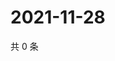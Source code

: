 # 2021-11-28

共 0 条

<!-- BEGIN WEIBO -->
<!-- 最后更新时间 Sun Nov 28 2021 09:42:57 GMT+0800 (China Standard Time) -->

<!-- END WEIBO -->
